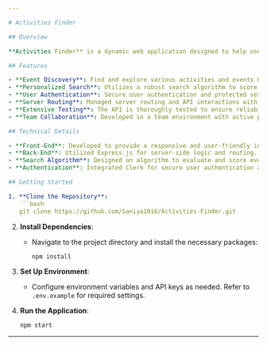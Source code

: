 ```yaml
---

# Activities Finder

## Overview

**Activities Finder** is a dynamic web application designed to help users discover activities and events within the university campus. The application provides a personalized experience by scoring events based on user compatibility and preferences.

## Features

- **Event Discovery**: Find and explore various activities and events happening on campus.
- **Personalized Search**: Utilizes a robust search algorithm to score events based on user preferences and compatibility.
- **User Authentication**: Secure user authentication and protected server endpoints using the Clerk interface.
- **Server Routing**: Managed server routing and API interactions with Express.js, ensuring a seamless user experience.
- **Extensive Testing**: The API is thoroughly tested to ensure reliability and performance.
- **Team Collaboration**: Developed in a team environment with active participation in weekly scrum meetings for efficient project management.

## Technical Details

- **Front-End**: Developed to provide a responsive and user-friendly interface for browsing and searching activities.
- **Back-End**: Utilized Express.js for server-side logic and routing.
- **Search Algorithm**: Designed an algorithm to evaluate and score events based on user compatibility.
- **Authentication**: Integrated Clerk for secure user authentication and endpoint protection.

## Getting Started

1. **Clone the Repository**:
   ```bash
   git clone https://github.com/Saniya1016/Activities-Finder.git
   ```

2. **Install Dependencies**:
   - Navigate to the project directory and install the necessary packages:
     ```bash
     npm install
     ```

3. **Set Up Environment**:
   - Configure environment variables and API keys as needed. Refer to `.env.example` for required settings.

4. **Run the Application**:
   ```bash
   npm start
   ```

---
```

